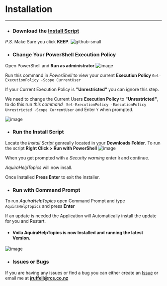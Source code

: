# Installation
---
* ### Download the [Install Script](https://github.com/JeremyRuffell/AquiraHelpTopics/releases/latest/download/Install_Script.ps1)
*P.S.* Make Sure you click **KEEP**.
 ![github-small](https://user-images.githubusercontent.com/36174931/56937039-d2d05300-6b4e-11e9-9f1d-11dc15113cfd.png)

* ### Change Your PowerShell Execution Policy
Open PowerShell and **Run as administrator**
![image](https://user-images.githubusercontent.com/36174931/56937628-d5807780-6b51-11e9-961d-0d63da276029.png)

Run this command in *PowerShell* to view your current **Execution Policy**
```Get-ExecutionPolicy -Scope CurrentUser```

If your Current Execution Policy is **"Unrestricted"** you can ignore this step.

We need to change the Current Users **Execution Policy** to **"Unrestricted"**, to do this run *this command* ``` Set-ExecutionPolicy -ExecutionPolicy Unrestricted -Scope CurrentUser``` and Enter ```Y``` when prompted.

![image](https://user-images.githubusercontent.com/36174931/56937924-6146d380-6b53-11e9-95d8-a53ff3d5d89f.png)

* ### Run the Install Script
Locate the *Install Script* genreally located in your **Downloads Folder**. To run the script **Right Click > Run with PowerShell**
![image](https://user-images.githubusercontent.com/36174931/56938091-1ed1c680-6b54-11e9-9d3c-a67abc2a3dd8.png)

When you get prompted with a *Security warning* enter ```R``` and continue. 

*AquiraHelpTopics* will now insall.

Once Installed **Press Enter** to exit the installer.

* ### Run with Command Prompt

To run *AquiraHelpTopics* open Command Prompt and type `AquiraHelpTopics` and press **Enter**

If an update is needed the Application will Automatically install the update for you and Restart. 

* #### Voila AquiraHelpTopics is now Installed and running the latest Version.
![image](https://user-images.githubusercontent.com/36174931/56938363-90f6db00-6b55-11e9-8d1c-25be10db3ec6.png)

* ### Issues or Bugs

If you are having any issues or find a bug you can either create an [Issue](https://github.com/JeremyRuffell/AquiraHelpTopics/issues) or email me at **jruffell@rcs.co.nz**
